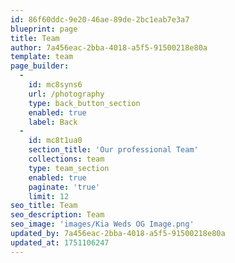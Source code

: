 ```yaml
---
id: 86f60ddc-9e20-46ae-89de-2bc1eab7e3a7
blueprint: page
title: Team
author: 7a456eac-2bba-4018-a5f5-91500218e80a
template: team
page_builder:
  -
    id: mc8syns6
    url: /photography
    type: back_button_section
    enabled: true
    label: Back
  -
    id: mc8t1ua0
    section_title: 'Our professional Team'
    collections: team
    type: team_section
    enabled: true
    paginate: 'true'
    limit: 12
seo_title: Team
seo_description: Team
seo_image: 'images/Kia Weds OG Image.png'
updated_by: 7a456eac-2bba-4018-a5f5-91500218e80a
updated_at: 1751106247
---
```

